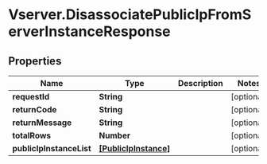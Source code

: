 # Vserver.DisassociatePublicIpFromServerInstanceResponse

## Properties
Name | Type | Description | Notes
------------ | ------------- | ------------- | -------------
**requestId** | **String** |  | [optional] 
**returnCode** | **String** |  | [optional] 
**returnMessage** | **String** |  | [optional] 
**totalRows** | **Number** |  | [optional] 
**publicIpInstanceList** | [**[PublicIpInstance]**](PublicIpInstance.md) |  | [optional] 


